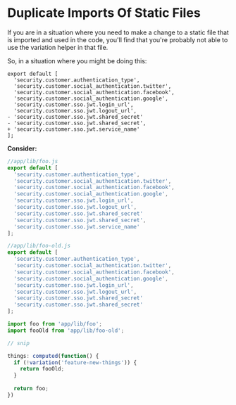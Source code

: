 # Duplicate Imports Of Static Files

If you are in a situation where you need to make a change to a static file that is imported and used in the code, you'll find that you're probably not able to use the variation helper in that file. 

So, in a situation where you might be doing this:

```git
export default [
  'security.customer.authentication_type',
  'security.customer.social_authentication.twitter',
  'security.customer.social_authentication.facebook',
  'security.customer.social_authentication.google',
  'security.customer.sso.jwt.login_url',
  'security.customer.sso.jwt.logout_url',
- 'security.customer.sso.jwt.shared_secret'
- 'security.customer.sso.jwt.shared_secret',
+ 'security.customer.sso.jwt.service_name'
];
```



**Consider:**

```js
//app/lib/foo.js
export default [
  'security.customer.authentication_type',
  'security.customer.social_authentication.twitter',
  'security.customer.social_authentication.facebook',
  'security.customer.social_authentication.google',
  'security.customer.sso.jwt.login_url',
  'security.customer.sso.jwt.logout_url',
  'security.customer.sso.jwt.shared_secret'
  'security.customer.sso.jwt.shared_secret',
  'security.customer.sso.jwt.service_name'
];
```

```js
//app/lib/foo-old.js
export default [
  'security.customer.authentication_type',
  'security.customer.social_authentication.twitter',
  'security.customer.social_authentication.facebook',
  'security.customer.social_authentication.google',
  'security.customer.sso.jwt.login_url',
  'security.customer.sso.jwt.logout_url',
  'security.customer.sso.jwt.shared_secret'
  'security.customer.sso.jwt.shared_secret'
];
```

```js
import foo from 'app/lib/foo';
import fooOld from 'app/lib/foo-old';

// snip

things: computed(function() {
  if (!variation('feature-new-things')) {
    return fooOld;
  }
  
  return foo;
})
```







